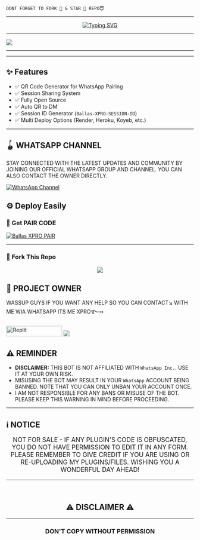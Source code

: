 
```
DONT FORGET TO FORK 🍴 & STAR 🌟 REPO😇
```
---




<p align="center">
  <a href="https://git.io/typing-svg">
    <img src="https://readme-typing-svg.demolab.com?font=Black+Ops+One&size=80&pause=1000&color=Red&center=true&vCenter=true&width=1000&height=200&lines=BALLAS-XPRO;VERSION+2025;BY+AVE+XPRO" alt="Typing SVG" />
  </a>
</p>
  
--- 

<a><img src='https://files.catbox.moe/088ysx.jpg'/></a>

***

---

## ✨ Features

- ✅ QR Code Generator for WhatsApp Pairing  
- ✅ Session Sharing System  
- ✅ Fully Open Source  
- ✅ Auto QR to DM  
- ✅ Session ID Generator (`Ballas-XPRO-SESSION-ID`)  
- ✅ Multi Deploy Options (Render, Heroku, Koyeb, etc.)

---


## 🪀 WHATSAPP CHANNEL 
STAY CONNECTED WITH THE LATEST UPDATES AND COMMUNITY BY JOINING OUR OFFICIAL WHATSAPP GROUP AND CHANNEL. YOU CAN ALSO CONTACT THE OWNER DIRECTLY.

[![WhatsApp Channel](https://img.shields.io/badge/JOIN-WHATSAAP%20CHANNEL-25D366?style=for-the-badge&logo=whatsapp)](https://whatsapp.com/channel/0029VbA9WaqEQIakf3fQFu1t)

## ⚙️ Deploy Easily


### 🔑 Get PAIR CODE
[![Ballas XPRO PAIR](https://img.shields.io/badge/BALLAS%20-XPRO%20SESSION-25D366?style=for-the-badge&logo=whatsapp&logoColor=white)](https://arslan-md-web.onrender.com/)


---

### 🚀 Fork This Repo

<p align="center">
  <a href="https://github.com/BrbBot69/BALLAS-XPRO/fork">
    <img src="https://img.shields.io/badge/Fork%20This-Repository-8A2BE2?style=for-the-badge&logo=github&logoColor=white" />
  </a>
</p>

## 👑 PROJECT OWNER 
WASSUP GUYS IF YOU WANT ANY HELP SO YOU CAN CONTACT↘︎ WITH ME WIA WHATSAPP ITS ME XPRO࿐➺

<p align="">
<a href='https://wa.me/27767494368?text=*ʜɪɪ+♤𝗑ᴾᴿᴼ♧+ɪ+ɴᴇᴇᴅ+ʜᴇʟᴘ!.+ɪ+ᴍᴇssᴀɢᴇᴅ+ʏᴏᴜ+ғʀᴏᴍ+BALLAS𝗑ᴾᴿᴼ+ʀᴇᴘᴏ!!*' target="_blank"><img alt='Replit' src='https://img.shields.io/badge/ Whatsapp -25D366?style=for-the-badge&logo=whatsapp&logoColor=white'/< width=150 height=28/p></a> </a>
<a><img src='https://i.imgur.com/LyHic3i.gif'/></a>

## <h2 align="left">⚠️ REMINDER </h2>
<p style="text-align: center; font-size: 1.2em;">

- **DISCLAIMER:** THIS BOT IS NOT AFFILIATED WITH `WhatsApp Inc.`. USE IT AT YOUR OWN RISK.
- MISUSING THE BOT MAY RESULT IN YOUR `WhatsApp` ACCOUNT BEING BANNED. NOTE THAT YOU CAN ONLY UNBAN YOUR ACCOUNT ONCE.
- I AM NOT RESPONSIBLE FOR ANY BANS OR MISUSE OF THE BOT. PLEASE KEEP THIS WARNING IN MIND BEFORE PROCEEDING.

---

<h2 align="left">ℹ️ NOTICE</h2>
<p style="text-align: center; font-size: 1.2em;">
  NOT FOR SALE - IF ANY PLUGIN'S CODE IS OBFUSCATED, YOU DO NOT HAVE PERMISSION TO EDIT IT IN ANY FORM. PLEASE REMEMBER TO GIVE CREDIT IF YOU ARE USING OR RE-UPLOADING MY PLUGINS/FILES. WISHING YOU A WONDERFUL DAY AHEAD!</p>
  
---

 <br>
<h2 align="center"> ⚠️ DISCLAIMER ⚠️
 </h2>
 
 ---

<h3 align="center"> DON'T COPY WITHOUT PERMISSION 
</h3>

<br>
